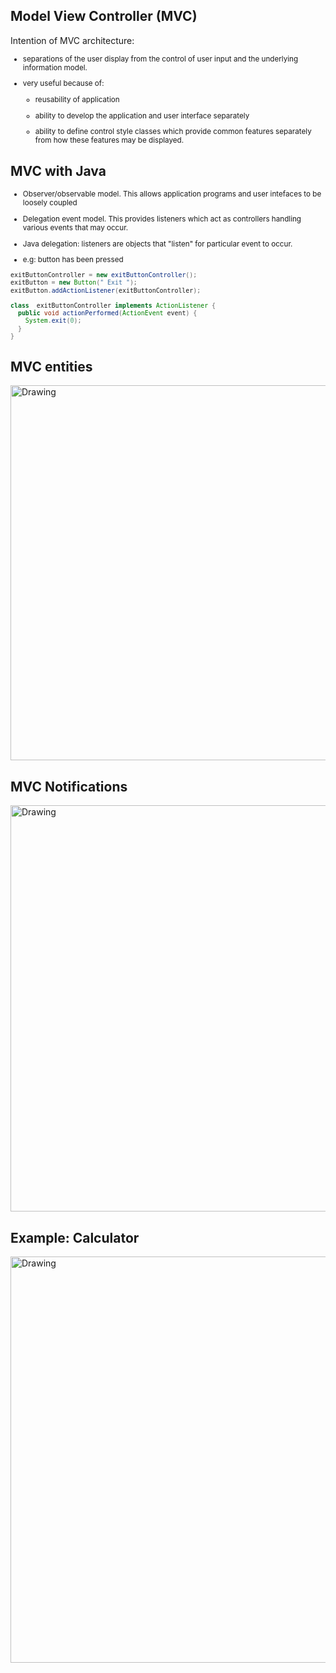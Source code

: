 <!-- slide -->
## Model View Controller (MVC)
Intention of MVC architecture:

<small>

  - separations of the user display from
  the control of user input and the underlying information model.

  - very useful because of:

    - reusability of application

    - ability to develop the application and user interface separately

    - ability to define control style classes which provide common
    features separately from how these features may be displayed.

</small>

<!-- slide -->
## MVC with Java

<small>

- Observer/observable model. This allows application programs and user intefaces to be loosely coupled

- Delegation event model. This provides listeners which act as controllers handling various events that may occur.

- Java delegation: listeners are objects that "listen" for particular event to occur.
 - e.g: button has been pressed


 ```Java
 exitButtonController = new exitButtonController();
 exitButton = new Button(" Exit ");
 exitButton.addActionListener(exitButtonController);
 ```

 ```Java
 class  exitButtonController implements ActionListener {
   public void actionPerformed(ActionEvent event) {
     System.exit(0);
   }
 }
 ```

</small>


<!-- slide -->
## MVC entities
<img src="images/mvc.png" alt="Drawing" style="width: 600px;"/>


<!-- slide -->
## MVC Notifications
<img src="images/mvc-framework.png" alt="Drawing" style="width: 650px;"/>


<!-- slide -->
## Example: Calculator
<img src="images/Calculator.png" alt="Drawing" style="width: 650px;"/>
